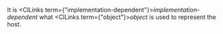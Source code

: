  It is <ClLinks  term={"implementation-dependent"}><i>implementation-dependent</i></ClLinks> what <ClLinks  term={"object"}><i>object</i></ClLinks> is used to represent the host. 



